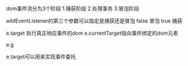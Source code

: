 dom事件流分为3个阶段
1.捕获阶段
2.处理事务
3.冒泡阶段

addEventListener的第三个参数可以指定是捕获还是冒泡
false 冒泡
true 捕获

e.target
执行真正响应事件的dom
e.currentTarget指向事件绑定的dom元素

e.g
 <!-- <ul>
    <li>按钮1</li>
    <li>按钮2</li>
    <li>按钮3</li>
    <li>按钮4</li>
  </ul>

  <script>
    let ul = document.querySelectorAll('ul')[0]
    let aLi = document.querySelectorAll('li')
    ul.addEventListener('click',function(e){
       let oLi1 = e.target  
       let oLi2 = e.currentTarget
       console.log(oLi1)   //  被点击的li
       console.log(oLi2)   // ul
       console.og(oLi1===oLi2)  // false
    })
  </script> -->
  e.target可以用来实现事件委托